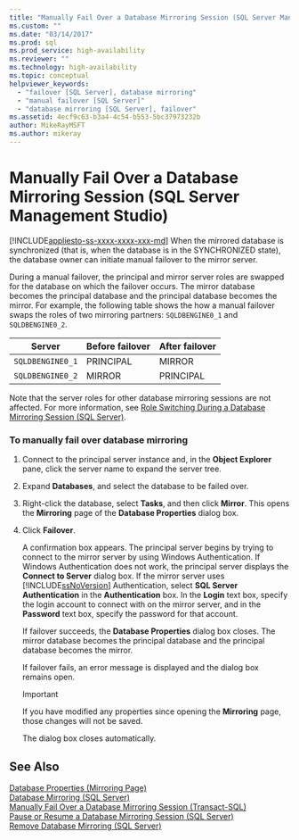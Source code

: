 ```yaml
---
title: "Manually Fail Over a Database Mirroring Session (SQL Server Management Studio) | Microsoft Docs"
ms.custom: ""
ms.date: "03/14/2017"
ms.prod: sql
ms.prod_service: high-availability
ms.reviewer: ""
ms.technology: high-availability
ms.topic: conceptual
helpviewer_keywords: 
  - "failover [SQL Server], database mirroring"
  - "manual failover [SQL Server]"
  - "database mirroring [SQL Server], failover"
ms.assetid: 4ecf9c63-b3a4-4c54-b553-5bc37973232b
author: MikeRayMSFT
ms.author: mikeray
---
```

# Manually Fail Over a Database Mirroring Session (SQL Server Management Studio)
[!INCLUDE[appliesto-ss-xxxx-xxxx-xxx-md](../../includes/appliesto-ss-xxxx-xxxx-xxx-md.md)]
  When the mirrored database is synchronized (that is, when the database is in the SYNCHRONIZED state), the database owner can initiate manual failover to the mirror server.  
  
 During a manual failover, the principal and mirror server roles are swapped for the database on which the failover occurs. The mirror database becomes the principal database and the principal database becomes the mirror. For example, the following table shows the how a manual failover swaps the roles of two mirroring partners: `SQLDBENGINE0_1` and `SQLDBENGINE0_2`.  
  
|Server|Before failover|After failover|  
|------------|---------------------|--------------------|  
|`SQLDBENGINE0_1`|PRINCIPAL|MIRROR|  
|`SQLDBENGINE0_2`|MIRROR|PRINCIPAL|  
  
 Note that the server roles for other database mirroring sessions are not affected. For more information, see [Role Switching During a Database Mirroring Session &#40;SQL Server&#41;](../../database-engine/database-mirroring/role-switching-during-a-database-mirroring-session-sql-server.md).  
  
### To manually fail over database mirroring  
  
1.  Connect to the principal server instance and, in the **Object Explorer** pane, click the server name to expand the server tree.  
  
2.  Expand **Databases**, and select the database to be failed over.  
  
3.  Right-click the database, select **Tasks**, and then click **Mirror**. This opens the **Mirroring** page of the **Database Properties** dialog box.  
  
4.  Click **Failover**.  
  
     A confirmation box appears.  The principal server begins by trying to connect to the mirror server by using Windows Authentication. If Windows Authentication does not work, the principal server displays the **Connect to Server** dialog box. If the mirror server uses [!INCLUDE[ssNoVersion](../../includes/ssnoversion-md.md)] Authentication, select **SQL Server Authentication** in the **Authentication** box. In the **Login** text box, specify the login account to connect with on the mirror server, and in the **Password** text box, specify the password for that account.  
  
     If failover succeeds, the **Database Properties** dialog box closes. The mirror database becomes the principal database and the principal database becomes the mirror.  
  
     If failover fails, an error message is displayed and the dialog box remains open.  
  
    > [!IMPORTANT]  
    >  If you have modified any properties since opening the **Mirroring** page, those changes will not be saved.  
  
     The dialog box closes automatically.  
  
## See Also  
 [Database Properties &#40;Mirroring Page&#41;](../../relational-databases/databases/database-properties-mirroring-page.md)   
 [Database Mirroring &#40;SQL Server&#41;](../../database-engine/database-mirroring/database-mirroring-sql-server.md)   
 [Manually Fail Over a Database Mirroring Session &#40;Transact-SQL&#41;](../../database-engine/database-mirroring/manually-fail-over-a-database-mirroring-session-transact-sql.md)   
 [Pause or Resume a Database Mirroring Session &#40;SQL Server&#41;](../../database-engine/database-mirroring/pause-or-resume-a-database-mirroring-session-sql-server.md)   
 [Remove Database Mirroring &#40;SQL Server&#41;](../../database-engine/database-mirroring/remove-database-mirroring-sql-server.md)  
  
  
